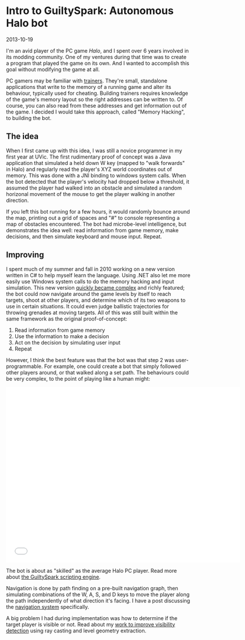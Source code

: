 # Intro to GuiltySpark: Autonomous Halo bot
<time>2013-10-19</time>

I'm an avid player of the PC game *Halo*, and I spent over 6 years involved in its modding community. One of my ventures during that time was to create a program that played the game on its own. And I wanted to accomplish this goal without modifying the game at all.

PC gamers may be familiar with [trainers](http://en.wikipedia.org/wiki/Trainer_(games)). They're small, standalone applications that write to the memory of a running game and alter its behaviour, typically used for cheating. Building trainers requires knowledge of the game's memory layout so the right addresses can be written to. Of course, you can also read from these addresses and get information out of the game. I decided I would take this approach, called "Memory Hacking", to building the bot.

## The idea
When I first came up with this idea, I was still a novice programmer in my first year at UVic. The first rudimentary proof of concept was a Java application that simulated a held down W key (mapped to "walk forwards" in Halo) and regularly read the player's XYZ world coordinates out of memory. This was done with a JNI binding to windows system calls. When the bot detected that the player's velocity had dropped below a threshold, it assumed the player had walked into an obstacle and simulated a random horizonal movement of the mouse to get the player walking in another direction.

If you left this bot running for a few hours, it would randomly bounce around the map, printing out a grid of spaces and "#" to console representing a map of obstacles encountered. The bot had microbe-level intelligence, but demonstrates the idea well: read information from game memory, make decisions, and then simulate keyboard and mouse input. Repeat.

## Improving
I spent much of my summer and fall in 2010 working on a new version written in C# to help myself learn the language. Using .NET also let me more easily use Windows system calls to do the memory hacking and input simulation. This new version [quickly became complex](arch.png) and richly featured; the bot could now navigate around the game levels by itself to reach targets, shoot at other players, and determine which of its two weapons to use in certain situations. It could even judge ballistic trajectories for throwing grenades at moving targets. All of this was still built within the same framework as the original proof-of-concept:

1. Read information from game memory
2. Use the information to make a decision
3. Act on the decision by simulating user input
4. Repeat

However, I think the best feature was that the bot was that step 2 was user-programmable. For example, one could create a bot that simply followed other players around, or that walked along a set path. The behaviours could be very complex, to the point of playing like a human might:

<iframe width="640" height="480" src="//www.youtube.com/embed/SpogBHQXg5k" frameborder="0" allowfullscreen></iframe>

The bot is about as "skilled" as the average Halo PC player. Read more about [the GuiltySpark scripting engine](/post/guiltyspark-scripting).

Navigation is done by path finding on a pre-built navigation graph, then simulating combinations of the W, A, S, and D keys to move the player along the path independently of what direction it's facing. I have a post discussing the [navigation system](/post/guiltyspark-navigation) specifically.

A big problem I had during implementation was how to determine if the target player is visible or not. Read about my [work to improve visibility detection](/post/guiltyspark-visibility-detection-part-1) using ray casting and level geometry extraction.
